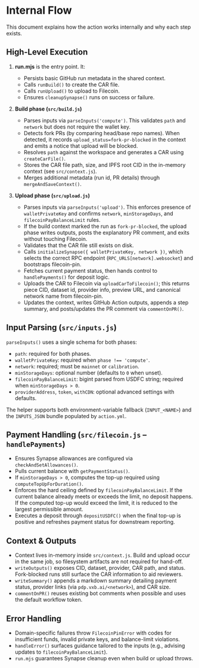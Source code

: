# Internal Flow

This document explains how the action works internally and why each step exists.

## High-Level Execution

1. **run.mjs** is the entry point. It:
   - Persists basic GitHub run metadata in the shared context.
   - Calls `runBuild()` to create the CAR file.
   - Calls `runUpload()` to upload to Filecoin.
   - Ensures `cleanupSynapse()` runs on success or failure.

2. **Build phase (`src/build.js`)**
   - Parses inputs via `parseInputs('compute')`. This validates `path` and `network` but does not require the wallet key.
   - Detects fork PRs (by comparing head/base repo names). When detected, it records `upload_status=fork-pr-blocked` in the context and emits a notice that upload will be blocked.
   - Resolves `path` against the workspace and generates a CAR using `createCarFile()`.
   - Stores the CAR file path, size, and IPFS root CID in the in-memory context (see `src/context.js`).
   - Merges additional metadata (run id, PR details) through `mergeAndSaveContext()`.

3. **Upload phase (`src/upload.js`)**
   - Parses inputs via `parseInputs('upload')`. This enforces presence of `walletPrivateKey` and confirms `network`, `minStorageDays`, and `filecoinPayBalanceLimit` rules.
   - If the build context marked the run as `fork-pr-blocked`, the upload phase writes outputs, posts the explanatory PR comment, and exits without touching Filecoin.
   - Validates that the CAR file still exists on disk.
   - Calls `initializeSynapse({ walletPrivateKey, network })`, which selects the correct RPC endpoint (`RPC_URLS[network].websocket`) and bootstraps filecoin-pin.
   - Fetches current payment status, then hands control to `handlePayments()` for deposit logic.
   - Uploads the CAR to Filecoin via `uploadCarToFilecoin()`; this returns piece CID, dataset id, provider info, preview URL, and canonical network name from filecoin-pin.
   - Updates the context, writes GitHub Action outputs, appends a step summary, and posts/updates the PR comment via `commentOnPR()`.

## Input Parsing (`src/inputs.js`)

`parseInputs()` uses a single schema for both phases:
- `path`: required for both phases.
- `walletPrivateKey`: required when `phase !== 'compute'`.
- `network`: required; must be `mainnet` or `calibration`.
- `minStorageDays`: optional number (defaults to `0` when unset).
- `filecoinPayBalanceLimit`: bigint parsed from USDFC string; required when `minStorageDays > 0`.
- `providerAddress`, `token`, `withCDN`: optional advanced settings with defaults.

The helper supports both environment-variable fallback (`INPUT_<NAME>`) and the `INPUTS_JSON` bundle populated by `action.yml`.

## Payment Handling (`src/filecoin.js` – `handlePayments`)

- Ensures Synapse allowances are configured via `checkAndSetAllowances()`.
- Pulls current balance with `getPaymentStatus()`.
- If `minStorageDays > 0`, computes the top-up required using `computeTopUpForDuration()`.
- Enforces the hard ceiling defined by `filecoinPayBalanceLimit`. If the current balance already meets or exceeds the limit, no deposit happens. If the computed top-up would exceed the limit, it is reduced to the largest permissible amount.
- Executes a deposit through `depositUSDFC()` when the final top-up is positive and refreshes payment status for downstream reporting.

## Context & Outputs

- Context lives in-memory inside `src/context.js`. Build and upload occur in the same job, so filesystem artifacts are not required for hand-off.
- `writeOutputs()` exposes CID, dataset, provider, CAR path, and status. Fork-blocked runs still surface the CAR information to aid reviewers.
- `writeSummary()` appends a markdown summary detailing payment status, provider links (via `pdp.vxb.ai/<network>`), and CAR size.
- `commentOnPR()` reuses existing bot comments when possible and uses the default workflow token.

## Error Handling

- Domain-specific failures throw `FilecoinPinError` with codes for insufficient funds, invalid private keys, and balance-limit violations.
- `handleError()` surfaces guidance tailored to the inputs (e.g., advising updates to `filecoinPayBalanceLimit`).
- `run.mjs` guarantees Synapse cleanup even when build or upload throws.

